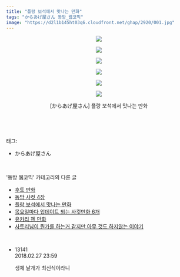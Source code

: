 ```yaml
---
title: "플랑 보석에서 맛나는 만화"
tags: "からあげ屋さん 동방_웹코믹"
image: "https://d2l1b145ht03q6.cloudfront.net/ghap/2920/001.jpg"
---
```

<div class="article">
<p style="text-align: center; clear: none; float: none;"><img src="{{ site.imgserver1 }}/ghap/2920/001.jpg"/></p>
<p style="text-align: center; clear: none; float: none;"><img src="{{ site.imgserver1 }}/ghap/2920/002.jpg"/></p>
<p style="text-align: center; clear: none; float: none;"><img src="{{ site.imgserver1 }}/ghap/2920/003.jpg"/></p>
<p style="text-align: center; clear: none; float: none;"><img src="{{ site.imgserver1 }}/ghap/2920/004.jpg"/></p>
<p style="text-align: center; clear: none; float: none;"><img src="{{ site.imgserver1 }}/ghap/2920/005.jpg"/></p>
<p style="text-align: center; clear: none; float: none;"><img src="{{ site.imgserver1 }}/ghap/2920/006.jpg"/></p>
<p style="text-align: center; clear: none; float: none;">[からあげ屋さん] 플랑 보석에서 맛나는 만화</p>
<p><br/></p>
</div><br/>
<div class="tagTrail">
<p>태그: </p>
<ul>
<li>からあげ屋さん</li>
</ul>
</div><br/>
<div class="another">
<p>'동방 웹코믹' 카테고리의 다른 글</p>
<ul>
<li><a href="/ghap_2926">후토 만화</a></li>
<li><a href="/ghap_2921">동방 사컷 4장</a></li>
<li><a href="/ghap_2920">플랑 보석에서 맛나는 만화</a></li>
<li><a href="/ghap_2918">목요일마다 업데이트 되는 사컷만화 6개</a></li>
<li><a href="/ghap_2916">유카리 첸 만화</a></li>
<li><a href="/ghap_2915">사토리님이 뭔가를 하는거 같지만 아무 것도 하지않는 이야기</a></li>
</ul>
</div><br/>
<div class="cb_module cb_fluid">
<div class="cb_wrt cb_profile">
<div class="comment">
<ul>
<li class="cb_thumb_off" id="comment15208428">
<div class="cb_comment_area">
<div class="cb_info_area">
<div class="cb_section">
<span class="cb_nick_name">13141</span>
</div>
<div class="cb_section">
<span class="cb_date">2018.02.27 23:59 </span>
</div>
</div>
<div class="cb_dsc_comment">
<p class="cb_dsc">
											생체 날개가 최신식이라니
										</p>
</div>
</div></li>
</ul>
</div>
</div><!-- commentList close -->
</div><br/>
